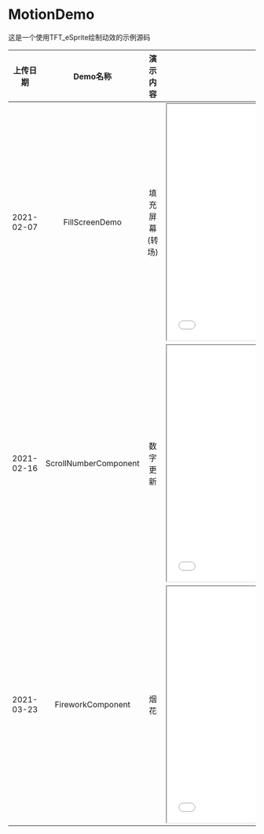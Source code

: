 # MotionDemo

这是一个使用TFT_eSprite绘制动效的示例源码

上传日期 | Demo名称 | 演示内容 |  视频
:-:|:-:|:-: | :-:
2021-02-07 | FillScreenDemo | 填充屏幕(转场) | <iframe height=480 width=480 src="./media/Transition.mp4"></iframe>
2021-02-16 | ScrollNumberComponent | 数字更新 | <iframe height=480 width=480 src="./media/Number.mp4"></iframe>
2021-03-23 | FireworkComponent | 烟花 | <iframe height=480 width=480 src="./media/Fireworks.mp4"></iframe>
